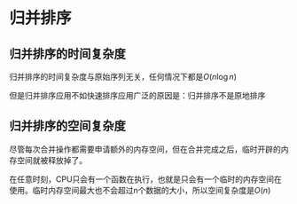# 归并排序

## 归并排序的时间复杂度

归并排序的时间复杂度与原始序列无关，任何情况下都是$O(n\log{n})$

但是归并排序应用不如快速排序应用广泛的原因是：归并排序不是原地排序

## 归并排序的空间复杂度

尽管每次合并操作都需要申请额外的内存空间，但在合并完成之后，临时开辟的内存空间就被释放掉了。

在任意时刻，CPU只会有一个函数在执行，也就是只会有一个临时的内存空间在使用。临时内存空间最大也不会超过n个数据的大小，所以空间复杂度是$O(n)$

